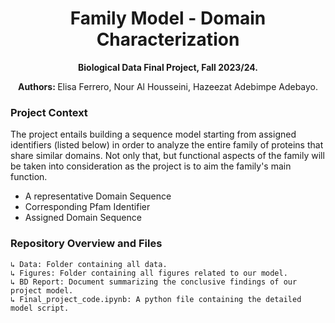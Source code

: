 
<h1 align="center"> Family Model - Domain Characterization</h1>


<p align="center">
<b>Biological Data Final Project, Fall 2023/24. </b>
</p>

<p align="center">
<b> Authors: </b>Elisa Ferrero, Nour Al Housseini, Hazeezat Adebimpe Adebayo.
</p>

### Project Context
The project entails building a sequence model starting from assigned identifiers (listed below) in order to analyze the entire family of proteins that share similar domains. Not only that, but functional aspects of the family will be taken into consideration as the project is to aim the family's main function.
- A representative Domain Sequence
- Corresponding Pfam Identifier
- Assigned Domain Sequence

### Repository Overview and Files

```
↳ Data: Folder containing all data.
↳ Figures: Folder containing all figures related to our model.
↳ BD Report: Document summarizing the conclusive findings of our project model.
↳ Final_project_code.ipynb: A python file containing the detailed model script.

```

